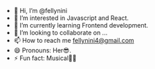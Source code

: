 - 👋 Hi, I’m @fellynini
- 👀 I’m interested in Javascript and React.
- 🌱 I’m currently learning Frontend development.
- 💞️ I’m looking to collaborate on ...
- 📫 How to reach me fellynini4@gmail.com
- 😄 Pronouns: Her😎.
- ⚡ Fun fact: Musical🎵🎺

<!---
fellynini/fellynini is a ✨ special ✨ repository because its `README.md` (this file) appears on your GitHub profile.
You can click the Preview link to take a look at your changes.
--->
